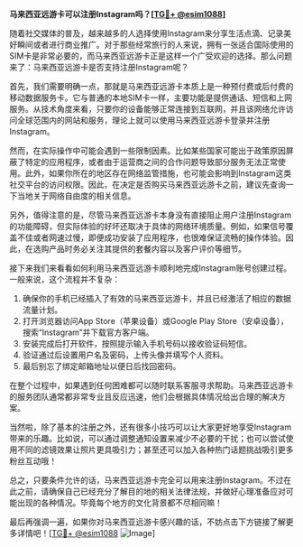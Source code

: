 **马来西亚远游卡可以注册Instagram吗？[[TG💪+ @esim1088](https://t.me/s/esim1088)]**

随着社交媒体的普及，越来越多的人选择使用Instagram来分享生活点滴、记录美好瞬间或者进行商业推广。对于那些经常旅行的人来说，拥有一张适合国际使用的SIM卡是非常必要的，而马来西亚远游卡正是这样一个广受欢迎的选择。那么问题来了：马来西亚远游卡是否支持注册Instagram呢？

首先，我们需要明确一点，那就是马来西亚远游卡本质上是一种预付费或后付费的移动数据服务卡。它与普通的本地SIM卡一样，主要功能是提供通话、短信和上网服务。从技术角度来看，只要你的设备能够正常连接到互联网，并且该网络允许访问全球范围内的网站和服务，理论上就可以使用马来西亚远游卡登录并注册Instagram。

然而，在实际操作中可能会遇到一些限制因素。比如某些国家可能出于政策原因屏蔽了特定的应用程序，或者由于运营商之间的合作问题导致部分服务无法正常使用。此外，如果你所在的地区存在网络监管措施，也可能会影响到Instagram这类社交平台的访问权限。因此，在决定是否购买马来西亚远游卡之前，建议先查询一下当地关于网络自由度的相关信息。

另外，值得注意的是，尽管马来西亚远游卡本身没有直接阻止用户注册Instagram的功能障碍，但实际体验的好坏还取决于具体的网络环境质量。例如，如果信号覆盖不佳或者网速过慢，即便成功安装了应用程序，也很难保证流畅的操作体验。因此，在选购产品时务必关注其提供的套餐内容以及客户评价等细节。

接下来我们来看看如何利用马来西亚远游卡顺利地完成Instagram账号创建过程。一般来说，这个流程并不复杂：

1. 确保你的手机已经插入了有效的马来西亚远游卡，并且已经激活了相应的数据流量计划。
2. 打开浏览器访问App Store（苹果设备）或Google Play Store（安卓设备），搜索“Instagram”并下载官方客户端。
3. 安装完成后打开软件，按照提示输入手机号码以接收验证码短信。
4. 验证通过后设置用户名及密码，上传头像并填写个人资料。
5. 最后别忘了绑定邮箱地址以便日后找回密码。

在整个过程中，如果遇到任何困难都可以随时联系客服寻求帮助。马来西亚远游卡的服务团队通常都非常专业且反应迅速，他们会根据具体情况给出合理的解决方案。

当然啦，除了基本的注册之外，还有很多小技巧可以让大家更好地享受Instagram带来的乐趣。比如说，可以通过调整通知设置来减少不必要的干扰；也可以尝试使用不同的滤镜效果让照片更具吸引力；甚至还可以加入各种热门话题挑战吸引更多粉丝互动哦！

总之，只要条件允许的话，马来西亚远游卡完全可以用来注册Instagram。不过在此之前，请确保自己已经充分了解目的地的相关法律法规，并做好心理准备应对可能出现的各种情况。毕竟每个地方的文化背景都不尽相同嘛！

最后再强调一遍，如果你对马来西亚远游卡感兴趣的话，不妨点击下方链接了解更多详情吧！[[TG💪+ @esim1088](https://t.me/s/esim1088) ![Image](https://i.postimg.cc/4NQfJmqS/Snipaste-2025-05-13-00-14-12.png)]